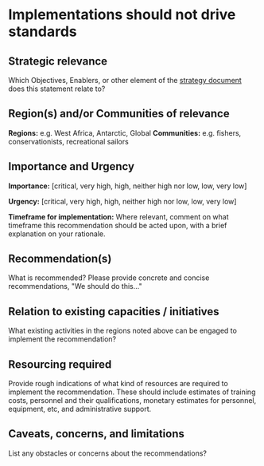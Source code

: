 # Implementations should not drive standards

## Strategic relevance

Which Objectives, Enablers, or other element of the [strategy document](https://unesdoc.unesco.org/ark:/48223/pf0000385542.locale=en) does this statement relate to?

## Region(s) and/or Communities of relevance

**Regions:** e.g. West Africa, Antarctic, Global
**Communities:** e.g. fishers, conservationists, recreational sailors

## Importance and Urgency

**Importance:** [critical, very high, high, neither high nor low, low, very low]

**Urgency:** [critical, very high, high, neither high nor low, low, very low]

**Timeframe for implementation:** Where relevant, comment on what timeframe this recommendation should be acted upon, with a brief explanation on your rationale.

## Recommendation(s)

What is recommended? Please provide concrete and concise recommendations, "We should do this..."

## Relation to existing capacities / initiatives

What existing activities in the regions noted above can be engaged to implement the recommendation?

## Resourcing required

Provide rough indications of what kind of resources are required to implement the recommendation. 
These should include estimates of training costs, personnel and their qualifications, monetary estimates for personnel, equipment, etc, and administrative support. 

## Caveats, concerns, and limitations 

List any obstacles or concerns about the recommendations?
